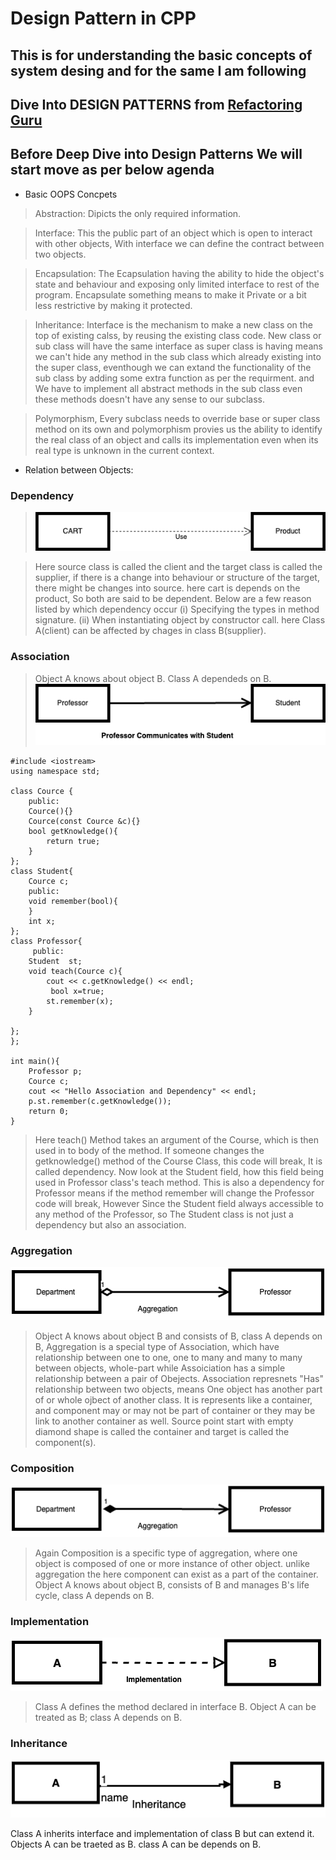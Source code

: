 # Design Pattern in CPP

## This is for understanding the basic concepts of system desing and for the same I am following

## Dive Into DESIGN PATTERNS from [Refactoring Guru](https://refactoring.guru/design-patterns/book)

## Before Deep Dive into Design Patterns We will start move as per below agenda

- Basic OOPS Concpets

> Abstraction: Dipicts the only required information.

> Interface: This the public part of an object which is open to interact with other objects, With interface we can define the contract between two objects.

> Encapsulation:  The Ecapsulation having the ability to hide the object's state and behaviour and exposing only limited interface to rest of the program. Encapsulate something means to make it Private or a bit less restrictive by making it protected.

> Inheritance: Interface is the mechanism to make a new class on the top of existing calss, by reusing the existing class code. New class or sub class will have the same interface as super class is having means we can't hide any method in the sub class which already existing into the super class, eventhough we can extand the functionality of the sub class by adding some extra function as per the requirment. and We have to implement all abstract methods in the sub class even these methods doesn't have any sense to our subclass.

> Polymorphism, Every subclass needs to override base or super class method on its own
and polymorphism provies us the ability to identify the real class of an object and calls its implementation even when its real type is unknown in the current context.

- Relation between Objects:

### Dependency

> ![Dependency](https://github.com/manojbaliyan16/DesignPatternCpp/blob/main/images/dependecy.png)

> Here source class is called the client and the target class is called the supplier, if there is a change into behaviour or structure of the target, there might be changes into source. here cart is depends on the product, So both are said to be dependent.
Below are a few reason listed by which dependency occur
  (i) Specifying the types in method signature.
  (ii) When instantiating object by constructor call.
> here Class A(client) can be affected by chages in class B(supplier).

### Association

> Object A knows about object B. Class A dependeds on B.
   ![Association](https://github.com/manojbaliyan16/DesignPatternCpp/blob/main/images/Association.png)

```
#include <iostream>
using namespace std;

class Cource {
    public:
    Cource(){}
    Cource(const Cource &c){}
    bool getKnowledge(){
        return true;
    }
};
class Student{
    Cource c;
    public:
    void remember(bool){
    }
    int x;
};
class Professor{
     public:
    Student  st;
    void teach(Cource c){
        cout << c.getKnowledge() << endl;
         bool x=true;
        st.remember(x);
    }
    
};
};

int main(){
    Professor p;
    Cource c;
    cout << "Hello Association and Dependency" << endl;
    p.st.remember(c.getKnowledge());
    return 0;
}
```

> Here teach() Method takes an argument of the Course, which is then used in to body of the method. If someone changes the getknowledge() method of the Course Class, this code will break, It is called dependency.
Now look at the Student field, how this field being used in Professor class's teach method. This is also a dependency for Professor means if the method remember will change the Professor code will break, However Since the Student field always accessible to any method of the Professor, so The Student class is not just a dependency but also an association.

### Aggregation

   ![Aggregation](https://github.com/manojbaliyan16/DesignPatternCpp/blob/main/images/Aggregation.png)
> Object A knows about object B and consists of B, class A depends on B,
> Aggregation is a special type of Association, which have relationship between one to one, one to many and many to many between objects, whole-part  while Assoiciation has a simple relationship between a pair of Obejects.
> Association represnets "Has" relationship between two objects, means One object has another part of or whole ojbect of another class.
> It is represents like a container, and component may or may not be part of container or they may be link to another container as well.
> Source point start with empty diamond shape is called the container and target is called the component(s).

### Composition

   ![Composition](https://github.com/manojbaliyan16/DesignPatternCpp/blob/main/images/Composition.png)
> Again Composition is a specific type of aggregation, where one object is composed of one or more instance of other object.
  unlike aggregation the here component can exist as a part of the container.
> Object A knows about object B, consists of B and manages B's life cycle, class A depends on B.

### Implementation

   ![Implementation](https://github.com/manojbaliyan16/DesignPatternCpp/blob/main/images/Implementation.png)
> Class A defines the method declared in interface B. Object A can be treated as B; class A depends on B.

### Inheritance

   ![Inheritance](https://github.com/manojbaliyan16/DesignPatternCpp/blob/main/images/Inheritance.png)

 Class A inherits interface and implementation of class B but can extend it. Objects A can be traeted as B.
 class  A can be depends on B.
